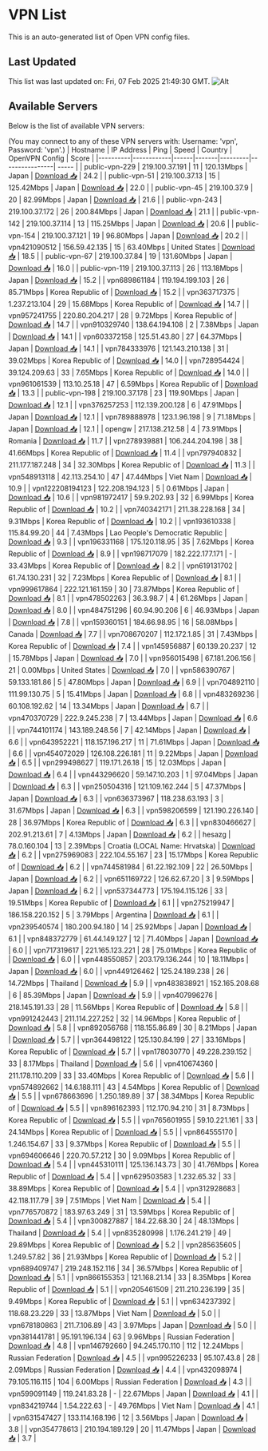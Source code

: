 # VPN List

This is an auto-generated list of Open VPN config files.

## Last Updated

This list was last updated on: Fri, 07 Feb 2025 21:49:30 GMT.
![Alt](https://repobeats.axiom.co/api/embed/186b98318ef1479477931607c1ad7d823f12451f.svg "Repobeats analytics image")

## Available Servers

Below is the list of available VPN servers:

(You may connect to any of these VPN servers with: Username: 'vpn', Password: 'vpn'.)
| Hostname | IP Address | Ping | Speed | Country | OpenVPN Config | Score |
|----------|------------|------|-------|---------|----------------| ----- |
| public-vpn-229 | 219.100.37.191 | 11 | 120.13Mbps | Japan | [Download 📥](./configs/server_0_JP.ovpn) | 24.2 |
| public-vpn-51 | 219.100.37.13 | 15 | 125.42Mbps | Japan | [Download 📥](./configs/server_1_JP.ovpn) | 22.0 |
| public-vpn-45 | 219.100.37.9 | 20 | 82.99Mbps | Japan | [Download 📥](./configs/server_2_JP.ovpn) | 21.6 |
| public-vpn-243 | 219.100.37.172 | 26 | 200.84Mbps | Japan | [Download 📥](./configs/server_3_JP.ovpn) | 21.1 |
| public-vpn-142 | 219.100.37.114 | 13 | 115.25Mbps | Japan | [Download 📥](./configs/server_4_JP.ovpn) | 20.6 |
| public-vpn-154 | 219.100.37.121 | 19 | 96.80Mbps | Japan | [Download 📥](./configs/server_5_JP.ovpn) | 20.2 |
| vpn421090512 | 156.59.42.135 | 15 | 63.40Mbps | United States | [Download 📥](./configs/server_6_US.ovpn) | 18.5 |
| public-vpn-67 | 219.100.37.84 | 19 | 131.60Mbps | Japan | [Download 📥](./configs/server_7_JP.ovpn) | 16.0 |
| public-vpn-119 | 219.100.37.113 | 26 | 113.18Mbps | Japan | [Download 📥](./configs/server_8_JP.ovpn) | 15.2 |
| vpn689861184 | 119.194.199.103 | 26 | 85.71Mbps | Korea Republic of | [Download 📥](./configs/server_9_KR.ovpn) | 15.2 |
| vpn363717375 | 1.237.213.104 | 29 | 15.68Mbps | Korea Republic of | [Download 📥](./configs/server_10_KR.ovpn) | 14.7 |
| vpn957241755 | 220.80.204.217 | 28 | 9.72Mbps | Korea Republic of | [Download 📥](./configs/server_11_KR.ovpn) | 14.7 |
| vpn910329740 | 138.64.194.108 | 2 | 7.38Mbps | Japan | [Download 📥](./configs/server_12_JP.ovpn) | 14.1 |
| vpn603372158 | 125.51.43.80 | 27 | 64.37Mbps | Japan | [Download 📥](./configs/server_13_JP.ovpn) | 14.1 |
| vpn784333976 | 121.143.210.138 | 31 | 39.02Mbps | Korea Republic of | [Download 📥](./configs/server_14_KR.ovpn) | 14.0 |
| vpn728954424 | 39.124.209.63 | 33 | 7.65Mbps | Korea Republic of | [Download 📥](./configs/server_15_KR.ovpn) | 14.0 |
| vpn961061539 | 113.10.25.18 | 47 | 6.59Mbps | Korea Republic of | [Download 📥](./configs/server_16_KR.ovpn) | 13.3 |
| public-vpn-198 | 219.100.37.178 | 23 | 119.90Mbps | Japan | [Download 📥](./configs/server_17_JP.ovpn) | 12.1 |
| vpn376257253 | 112.139.200.128 | 6 | 47.91Mbps | Japan | [Download 📥](./configs/server_18_JP.ovpn) | 12.1 |
| vpn789888978 | 123.1.96.198 | 9 | 71.18Mbps | Japan | [Download 📥](./configs/server_19_JP.ovpn) | 12.1 |
| opengw | 217.138.212.58 | 4 | 73.91Mbps | Romania | [Download 📥](./configs/server_20_RO.ovpn) | 11.7 |
| vpn278939881 | 106.244.204.198 | 38 | 41.66Mbps | Korea Republic of | [Download 📥](./configs/server_21_KR.ovpn) | 11.4 |
| vpn797940832 | 211.177.187.248 | 34 | 32.30Mbps | Korea Republic of | [Download 📥](./configs/server_22_KR.ovpn) | 11.3 |
| vpn548913118 | 42.113.254.10 | 47 | 47.44Mbps | Viet Nam | [Download 📥](./configs/server_23_VN.ovpn) | 10.9 |
| vpn122208194123 | 122.208.194.123 | 5 | 0.61Mbps | Japan | [Download 📥](./configs/server_24_JP.ovpn) | 10.6 |
| vpn981972417 | 59.9.202.93 | 32 | 6.99Mbps | Korea Republic of | [Download 📥](./configs/server_25_KR.ovpn) | 10.2 |
| vpn740342171 | 211.38.228.168 | 34 | 9.31Mbps | Korea Republic of | [Download 📥](./configs/server_26_KR.ovpn) | 10.2 |
| vpn193610338 | 115.84.99.20 | 44 | 7.43Mbps | Lao People's Democratic Republic | [Download 📥](./configs/server_27_LA.ovpn) | 9.3 |
| vpn196331168 | 175.120.118.95 | 35 | 7.62Mbps | Korea Republic of | [Download 📥](./configs/server_28_KR.ovpn) | 8.9 |
| vpn198717079 | 182.222.177.171 | - | 33.43Mbps | Korea Republic of | [Download 📥](./configs/server_29_KR.ovpn) | 8.2 |
| vpn619131702 | 61.74.130.231 | 32 | 7.23Mbps | Korea Republic of | [Download 📥](./configs/server_30_KR.ovpn) | 8.1 |
| vpn999617864 | 222.121.161.159 | 30 | 73.87Mbps | Korea Republic of | [Download 📥](./configs/server_31_KR.ovpn) | 8.1 |
| vpn478502263 | 36.3.98.7 | 4 | 61.26Mbps | Japan | [Download 📥](./configs/server_32_JP.ovpn) | 8.0 |
| vpn484751296 | 60.94.90.206 | 6 | 46.93Mbps | Japan | [Download 📥](./configs/server_33_JP.ovpn) | 7.8 |
| vpn159360151 | 184.66.98.95 | 16 | 58.08Mbps | Canada | [Download 📥](./configs/server_34_CA.ovpn) | 7.7 |
| vpn708670207 | 112.172.1.85 | 31 | 7.43Mbps | Korea Republic of | [Download 📥](./configs/server_35_KR.ovpn) | 7.4 |
| vpn145956887 | 60.139.20.237 | 12 | 15.78Mbps | Japan | [Download 📥](./configs/server_36_JP.ovpn) | 7.0 |
| vpn956015498 | 67.181.206.156 | 21 | 0.00Mbps | United States | [Download 📥](./configs/server_37_US.ovpn) | 7.0 |
| vpn586390767 | 59.133.181.86 | 5 | 47.80Mbps | Japan | [Download 📥](./configs/server_38_JP.ovpn) | 6.9 |
| vpn704892110 | 111.99.130.75 | 5 | 15.41Mbps | Japan | [Download 📥](./configs/server_39_JP.ovpn) | 6.8 |
| vpn483269236 | 60.108.192.62 | 14 | 13.34Mbps | Japan | [Download 📥](./configs/server_40_JP.ovpn) | 6.7 |
| vpn470370729 | 222.9.245.238 | 7 | 13.44Mbps | Japan | [Download 📥](./configs/server_41_JP.ovpn) | 6.6 |
| vpn744101174 | 143.189.248.56 | 7 | 42.14Mbps | Japan | [Download 📥](./configs/server_42_JP.ovpn) | 6.6 |
| vpn643952221 | 118.157.196.217 | 11 | 71.61Mbps | Japan | [Download 📥](./configs/server_43_JP.ovpn) | 6.6 |
| vpn454072029 | 126.108.226.181 | 11 | 9.22Mbps | Japan | [Download 📥](./configs/server_44_JP.ovpn) | 6.5 |
| vpn299498627 | 119.171.26.18 | 15 | 12.03Mbps | Japan | [Download 📥](./configs/server_45_JP.ovpn) | 6.4 |
| vpn443296620 | 59.147.10.203 | 1 | 97.04Mbps | Japan | [Download 📥](./configs/server_46_JP.ovpn) | 6.3 |
| vpn250504316 | 121.109.162.244 | 5 | 47.37Mbps | Japan | [Download 📥](./configs/server_47_JP.ovpn) | 6.3 |
| vpn636373967 | 118.238.63.193 | 3 | 31.67Mbps | Japan | [Download 📥](./configs/server_48_JP.ovpn) | 6.3 |
| vpn598206599 | 121.190.226.140 | 28 | 36.97Mbps | Korea Republic of | [Download 📥](./configs/server_49_KR.ovpn) | 6.3 |
| vpn830466627 | 202.91.213.61 | 7 | 4.13Mbps | Japan | [Download 📥](./configs/server_50_JP.ovpn) | 6.2 |
| hesazg | 78.0.160.104 | 13 | 2.39Mbps | Croatia (LOCAL Name: Hrvatska) | [Download 📥](./configs/server_51_HR.ovpn) | 6.2 |
| vpn275969083 | 222.104.55.167 | 23 | 15.17Mbps | Korea Republic of | [Download 📥](./configs/server_52_KR.ovpn) | 6.2 |
| vpn744581984 | 61.22.192.109 | 22 | 26.50Mbps | Japan | [Download 📥](./configs/server_53_JP.ovpn) | 6.2 |
| vpn651169722 | 126.62.67.20 | 3 | 9.59Mbps | Japan | [Download 📥](./configs/server_54_JP.ovpn) | 6.2 |
| vpn537344773 | 175.194.115.126 | 33 | 19.51Mbps | Korea Republic of | [Download 📥](./configs/server_55_KR.ovpn) | 6.1 |
| vpn275219947 | 186.158.220.152 | 5 | 3.79Mbps | Argentina | [Download 📥](./configs/server_56_AR.ovpn) | 6.1 |
| vpn239540574 | 180.200.94.180 | 14 | 25.92Mbps | Japan | [Download 📥](./configs/server_57_JP.ovpn) | 6.1 |
| vpn848372779 | 61.44.149.127 | 12 | 71.40Mbps | Japan | [Download 📥](./configs/server_58_JP.ovpn) | 6.0 |
| vpn717319617 | 221.165.123.221 | 28 | 75.01Mbps | Korea Republic of | [Download 📥](./configs/server_59_KR.ovpn) | 6.0 |
| vpn448550857 | 203.179.136.244 | 10 | 18.11Mbps | Japan | [Download 📥](./configs/server_60_JP.ovpn) | 6.0 |
| vpn449126462 | 125.24.189.238 | 26 | 14.72Mbps | Thailand | [Download 📥](./configs/server_61_TH.ovpn) | 5.9 |
| vpn483838921 | 152.165.208.68 | 6 | 85.39Mbps | Japan | [Download 📥](./configs/server_62_JP.ovpn) | 5.9 |
| vpn407996276 | 218.145.191.33 | 28 | 11.56Mbps | Korea Republic of | [Download 📥](./configs/server_63_KR.ovpn) | 5.8 |
| vpn991242443 | 211.114.227.252 | 32 | 14.96Mbps | Korea Republic of | [Download 📥](./configs/server_64_KR.ovpn) | 5.8 |
| vpn892056768 | 118.155.86.89 | 30 | 8.21Mbps | Japan | [Download 📥](./configs/server_65_JP.ovpn) | 5.7 |
| vpn364498122 | 125.130.84.199 | 27 | 33.16Mbps | Korea Republic of | [Download 📥](./configs/server_66_KR.ovpn) | 5.7 |
| vpn178030770 | 49.228.239.152 | 33 | 8.17Mbps | Thailand | [Download 📥](./configs/server_67_TH.ovpn) | 5.6 |
| vpn410674360 | 211.178.110.209 | 33 | 33.40Mbps | Korea Republic of | [Download 📥](./configs/server_68_KR.ovpn) | 5.6 |
| vpn574892662 | 14.6.188.111 | 43 | 4.54Mbps | Korea Republic of | [Download 📥](./configs/server_69_KR.ovpn) | 5.5 |
| vpn678663696 | 1.250.189.89 | 37 | 38.34Mbps | Korea Republic of | [Download 📥](./configs/server_70_KR.ovpn) | 5.5 |
| vpn896162393 | 112.170.94.210 | 31 | 8.73Mbps | Korea Republic of | [Download 📥](./configs/server_71_KR.ovpn) | 5.5 |
| vpn765601955 | 59.10.221.161 | 33 | 24.14Mbps | Korea Republic of | [Download 📥](./configs/server_72_KR.ovpn) | 5.5 |
| vpn864555170 | 1.246.154.67 | 33 | 9.37Mbps | Korea Republic of | [Download 📥](./configs/server_73_KR.ovpn) | 5.5 |
| vpn694606646 | 220.70.57.212 | 30 | 9.09Mbps | Korea Republic of | [Download 📥](./configs/server_74_KR.ovpn) | 5.4 |
| vpn445310111 | 125.136.143.73 | 30 | 41.76Mbps | Korea Republic of | [Download 📥](./configs/server_75_KR.ovpn) | 5.4 |
| vpn629503583 | 1.232.65.32 | 33 | 38.89Mbps | Korea Republic of | [Download 📥](./configs/server_76_KR.ovpn) | 5.4 |
| vpn312928683 | 42.118.117.79 | 39 | 7.51Mbps | Viet Nam | [Download 📥](./configs/server_77_VN.ovpn) | 5.4 |
| vpn776570872 | 183.97.63.249 | 31 | 13.59Mbps | Korea Republic of | [Download 📥](./configs/server_78_KR.ovpn) | 5.4 |
| vpn300827887 | 184.22.68.30 | 24 | 48.13Mbps | Thailand | [Download 📥](./configs/server_79_TH.ovpn) | 5.4 |
| vpn835280998 | 1.176.241.219 | 49 | 29.89Mbps | Korea Republic of | [Download 📥](./configs/server_80_KR.ovpn) | 5.2 |
| vpn285635605 | 1.249.57.82 | 36 | 21.93Mbps | Korea Republic of | [Download 📥](./configs/server_81_KR.ovpn) | 5.2 |
| vpn689409747 | 219.248.152.116 | 34 | 36.57Mbps | Korea Republic of | [Download 📥](./configs/server_82_KR.ovpn) | 5.1 |
| vpn866155353 | 121.168.21.14 | 33 | 8.35Mbps | Korea Republic of | [Download 📥](./configs/server_83_KR.ovpn) | 5.1 |
| vpn205461509 | 211.210.236.199 | 35 | 9.49Mbps | Korea Republic of | [Download 📥](./configs/server_84_KR.ovpn) | 5.1 |
| vpn634237392 | 118.68.23.229 | 33 | 13.87Mbps | Viet Nam | [Download 📥](./configs/server_85_VN.ovpn) | 5.0 |
| vpn678180863 | 211.7.106.89 | 43 | 3.97Mbps | Japan | [Download 📥](./configs/server_86_JP.ovpn) | 5.0 |
| vpn381441781 | 95.191.196.134 | 63 | 9.96Mbps | Russian Federation | [Download 📥](./configs/server_87_RU.ovpn) | 4.8 |
| vpn146792660 | 94.245.170.110 | 112 | 12.24Mbps | Russian Federation | [Download 📥](./configs/server_88_RU.ovpn) | 4.5 |
| vpn995226233 | 95.107.43.8 | 28 | 2.09Mbps | Russian Federation | [Download 📥](./configs/server_89_RU.ovpn) | 4.4 |
| vpn432098974 | 79.105.116.115 | 104 | 6.00Mbps | Russian Federation | [Download 📥](./configs/server_90_RU.ovpn) | 4.3 |
| vpn599091149 | 119.241.83.28 | - | 22.67Mbps | Japan | [Download 📥](./configs/server_91_JP.ovpn) | 4.1 |
| vpn834219744 | 1.54.222.63 | - | 49.76Mbps | Viet Nam | [Download 📥](./configs/server_92_VN.ovpn) | 4.1 |
| vpn631547427 | 133.114.168.196 | 12 | 3.56Mbps | Japan | [Download 📥](./configs/server_93_JP.ovpn) | 3.8 |
| vpn354778613 | 210.194.189.129 | 20 | 11.47Mbps | Japan | [Download 📥](./configs/server_94_JP.ovpn) | 3.7 |
